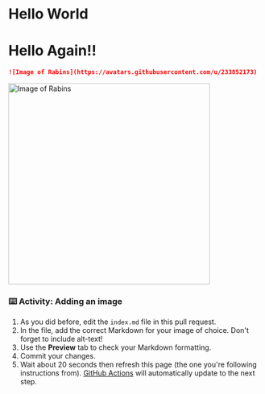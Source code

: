 # Hello World
# Hello Again!!


```md
![Image of Rabins](https://avatars.githubusercontent.com/u/233852173)
```

<img alt="Image of Rabins" src=https://avatars.githubusercontent.com/u/233852173 width=400>



### :keyboard: Activity: Adding an image

1. As you did before, edit the `index.md` file in this pull request.
1. In the file, add the correct Markdown for your image of choice. Don't forget to include alt-text!
1. Use the **Preview** tab to check your Markdown formatting.
1. Commit your changes.
1. Wait about 20 seconds then refresh this page (the one you're following instructions from). [GitHub Actions](https://docs.github.com/en/actions) will automatically update to the next step.
